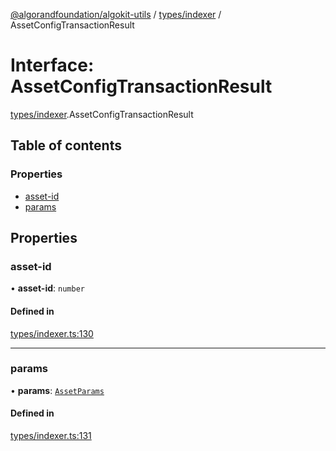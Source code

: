 [@algorandfoundation/algokit-utils](../README.md) / [types/indexer](../modules/types_indexer.md) / AssetConfigTransactionResult

# Interface: AssetConfigTransactionResult

[types/indexer](../modules/types_indexer.md).AssetConfigTransactionResult

## Table of contents

### Properties

- [asset-id](types_indexer.AssetConfigTransactionResult.md#asset-id)
- [params](types_indexer.AssetConfigTransactionResult.md#params)

## Properties

### asset-id

• **asset-id**: `number`

#### Defined in

[types/indexer.ts:130](https://github.com/algorandfoundation/algokit-utils-ts/blob/main/src/types/indexer.ts#L130)

___

### params

• **params**: [`AssetParams`](types_indexer.AssetParams.md)

#### Defined in

[types/indexer.ts:131](https://github.com/algorandfoundation/algokit-utils-ts/blob/main/src/types/indexer.ts#L131)
